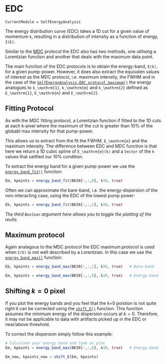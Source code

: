 # EDC

```@meta
CurrentModule = SelfEnergyAnalysis
```

The energy distribution curve (EDC) takes a 1D cut for a given value of momentum ``k``, resulting in a distribution of intensity as a function of energy, ``I(E)``.  

Similar to the [MDC](@ref) protocol the EDC also has two methods, one utilising a Lorentzian function and another that deals with the maximum data point. 

The main function of the EDC protocols is to obtain the energy-band, ``E(k)``, for a given pump-power. However, it does also extract the equivalen values of interest as the MDC protocol, i.e. maximum intensity, the FWHM and in the case of the [`SelfEnergyAnalysis.EDC_protocol_maximum()`](@ref) the energy analogues to ``k_\mathrm{1}``, ``k_\mathrm{m}`` and ``k_\mathrm{2}`` defined as ``E_\mathrm{1}``, ``E_\mathrm{m}`` and ``E_\mathrm{2}``.

## Fitting Protocol

As with the MDC fitting protocol, a Lorentzian function if fitted to the 1D cuts at each k-pixel where the maximum of the cut is greater than 10% of the globabl max intensity for that pump-power.

This allows us to extract from the fit the FWHM, ``E_\mathrm{m}`` and the maximum intensity. The difference between EDC and MDC function is that here we return a 1D cubic spline of ``E_\mathrm{m}(k)`` and a `Vector` of the ``k`` values that satified our 10% condition. 

To extract the energy band for a given pump-power we use the [`energy_band_fit()`](@ref) function:

```julia
Em, kpoints = energy_band_fit(BK30[:,:,8], λ30, true)
```

Often we can approximate the bare-band, i.e. the energy-dispersion of the non-interacting case, using the EDC of the lowest pump power:

```julia
Eb, kpoints = energy_band_fit(BK30[:,:,1], λ30, true)
```
*The third `Boolean` argument here allows you to toggle the plotting of the reults.* 

## Maximum protocol

Again analagous to the MDC protocol the EDC maximum protocol is used when ``I(E)`` is not well described by a Lorentzian. In this case we use the [`energy_band_max()`](@ref) function:

```julia
Eb, kpoints = energy_band_max(BK30[:,:,1], λ30, true)   # Bare-band

Em, kpoints = energy_band_max(BK30[:,:,8], λ30, true)   # Energy-band
```
## Shifting $k=0$ pixel
If you plot the energy bands and you feel that the k=0 poistion is not quite right it can be corrected using the [`shift_E()`](@ref) function. This function assumes the minimum energy of the dispersion occurs at $k=0$. Therefore, it may not be applicable to data with artifacts picked up in the EDC or near/above threshold.

To correct the dispersion simply follow this example:
```julia
# Calculate your energy band and look at plot
Em, kpoints = energy_band_max(BK30[:,:,8], λ30, true)   # Energy-band

Em_new, kpoints_new = shift_E(Em, kpoints)
```

